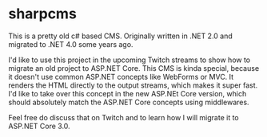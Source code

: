 # sharpcms
This is a pretty old c# based CMS. Originally written in .NET 2.0 and migrated to .NET 4.0 some years ago.

I'd like to use this project in the upcoming Twitch streams to show how to migrate an old project to ASP.NET Core. This CMS is kinda special, because it doesn't use common ASP.NET concepts like WebForms or MVC. It renders the HTML directly to the output streams, which makes it super fast. I'd like to take over this concept in the new ASP.NEt Core version, which should absolutely match the ASP.NET Core concepts using middlewares.

Feel free do discuss that on Twitch and to learn how I will migrate it to ASP.NET Core 3.0.
